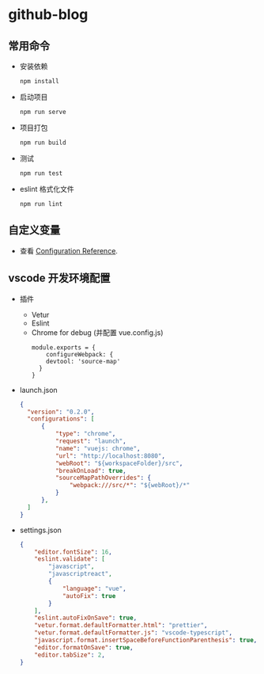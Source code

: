 # github-blog

## 常用命令
* 安装依赖
  ```
  npm install
  ```

* 启动项目
  ```
  npm run serve
  ```

* 项目打包
  ```
  npm run build
  ```

* 测试
  ```
  npm run test
  ```

* eslint 格式化文件
  ```
  npm run lint
  ```

## 自定义变量
* 查看 [Configuration Reference](https://cli.vuejs.org/config/).



## vscode 开发环境配置
* 插件
  * Vetur
  * Eslint
  * Chrome for debug (并配置 vue.config.js)
    ```
    module.exports = {
        configureWebpack: {
        devtool: 'source-map'
      }
    }
    ```

* launch.json
  ```json
  {
    "version": "0.2.0",
    "configurations": [
        {
            "type": "chrome",
            "request": "launch",
            "name": "vuejs: chrome",
            "url": "http://localhost:8080",
            "webRoot": "${workspaceFolder}/src",
            "breakOnLoad": true,
            "sourceMapPathOverrides": {
                "webpack:///src/*": "${webRoot}/*"
            }
        },
    ]
  }
  ```

* settings.json
  ```json
  {
      "editor.fontSize": 16,
      "eslint.validate": [
          "javascript",
          "javascriptreact",
          {
              "language": "vue",
              "autoFix": true
          }
      ],
      "eslint.autoFixOnSave": true,
      "vetur.format.defaultFormatter.html": "prettier",
      "vetur.format.defaultFormatter.js": "vscode-typescript",
      "javascript.format.insertSpaceBeforeFunctionParenthesis": true,
      "editor.formatOnSave": true,
      "editor.tabSize": 2,
  }
  ```
